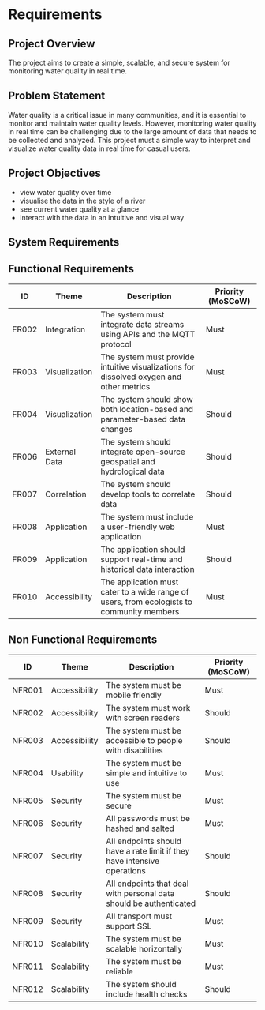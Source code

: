 # Requirements

## Project Overview

The project aims to create a simple, scalable, and secure system for monitoring water quality in real time.

## Problem Statement

Water quality is a critical issue in many communities, and it is essential to monitor and maintain water quality levels. However, monitoring water quality in real time can be challenging due to the large amount of data that needs to be collected and analyzed. This project must a simple way to interpret and visualize water quality data in real time for casual users.

## Project Objectives

- view water quality over time
- visualise the data in the style of a river
- see current water quality at a glance
- interact with the data in an intuitive and visual way

## System Requirements

## Functional Requirements

| ID    | Theme         | Description                                                                               | Priority (MoSCoW) |
| ----- | ------------- | ----------------------------------------------------------------------------------------- | ----------------- |
| FR002 | Integration   | The system must integrate data streams using APIs and the MQTT protocol                   | Must              |
| FR003 | Visualization | The system must provide intuitive visualizations for dissolved oxygen and other metrics   | Must              |
| FR004 | Visualization | The system should show both location-based and parameter-based data changes               | Should            |
| FR006 | External Data | The system should integrate open-source geospatial and hydrological data                  | Should            |
| FR007 | Correlation   | The system should develop tools to correlate data                                         | Should            |
| FR008 | Application   | The system must include a user-friendly web application                                   | Must              |
| FR009 | Application   | The application should support real-time and historical data interaction                  | Should            |
| FR010 | Accessibility | The application must cater to a wide range of users, from ecologists to community members | Must              |

## Non Functional Requirements

| ID     | Theme         | Description                                                              | Priority (MoSCoW) |
| ------ | ------------- | ------------------------------------------------------------------------ | ----------------- |
| NFR001 | Accessibility | The system must be mobile friendly                                       | Must              |
| NFR002 | Accessibility | The system must work with screen readers                                 | Should            |
| NFR003 | Accessibility | The system must be accessible to people with disabilities                | Should            |
| NFR004 | Usability     | The system must be simple and intuitive to use                           | Must              |
| NFR005 | Security      | The system must be secure                                                | Must              |
| NFR006 | Security      | All passwords must be hashed and salted                                  | Must              |
| NFR007 | Security      | All endpoints should have a rate limit if they have intensive operations | Should            |
| NFR008 | Security      | All endpoints that deal with personal data should be authenticated       | Should            |
| NFR009 | Security      | All transport must support SSL                                           | Must              |
| NFR010 | Scalability   | The system must be scalable horizontally                                 | Must              |
| NFR011 | Scalability   | The system must be reliable                                              | Must              |
| NFR012 | Scalability   | The system should include health checks                                  | Should            |
